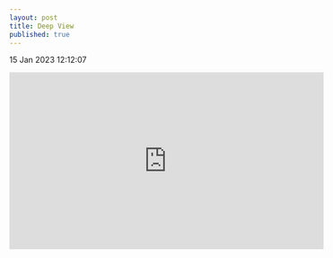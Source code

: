 ```yaml
---
layout: post
title: Deep View
published: true
---
```

15 Jan 2023 12:12:07
<iframe width="560" height="315"
src="https://www.youtube.com/embed/Un4CQlmDff4"
frameborder="0"
allow="accelerometer; autoplay; encrypted-media; gyroscope; picture-in-picture"
allowfullscreen></iframe>
